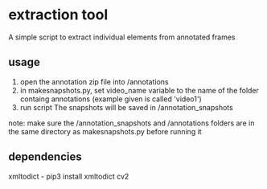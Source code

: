 # extraction tool

A simple script to extract individual elements from annotated frames

## usage

1) open the annotation zip file into /annotations 
2) in makesnapshots.py, set video_name variable to the name of the folder containg annotations (example given is called 'video1')
3) run script 
The snapshots will be saved in /annotation_snapshots

note: make sure the /annotation_snapshots and /annotations folders are in the same directory as makesnapshots.py before running it

## dependencies

xmltodict - pip3 install xmltodict
cv2
